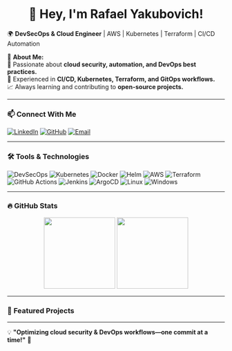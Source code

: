 <h1 align="center">👋 Hey, I'm Rafael Yakubovich! </h1>

🌍 **DevSecOps & Cloud Engineer** | AWS | Kubernetes | Terraform | CI/CD Automation  

📌 **About Me:**  
🚀 Passionate about **cloud security, automation, and DevOps best practices.**  
🔧 Experienced in **CI/CD, Kubernetes, Terraform, and GitOps workflows.**  
📈 Always learning and contributing to **open-source projects.**  

---

### 📫 **Connect With Me**
[![LinkedIn](https://img.shields.io/badge/LinkedIn-blue?style=for-the-badge&logo=linkedin)](https://www.linkedin.com/in/raphaely/)
[![GitHub](https://img.shields.io/badge/GitHub-181717?style=for-the-badge&logo=github)](https://github.com/RylzBruh)
[![Email](https://img.shields.io/badge/Email-red?style=for-the-badge&logo=gmail)](mailto:rafaelyakubovich@gmail.com)

---

### 🛠 **Tools & Technologies**
![DevSecOps](https://img.shields.io/badge/DevSecOps-FF5733?style=for-the-badge&logo=security)
![Kubernetes](https://img.shields.io/badge/Kubernetes-326CE5?style=for-the-badge&logo=kubernetes&logoColor=white)
![Docker](https://img.shields.io/badge/Docker-2496ED?style=for-the-badge&logo=docker&logoColor=white)
![Helm](https://img.shields.io/badge/Helm-0F1689?style=for-the-badge&logo=helm&logoColor=white)
![AWS](https://img.shields.io/badge/AWS-232F3E?style=for-the-badge&logo=amazon-aws) 
![Terraform](https://img.shields.io/badge/Terraform-7B42BC?style=for-the-badge&logo=terraform) 
![GitHub Actions](https://img.shields.io/badge/GitHub_Actions-2088FF?style=for-the-badge&logo=github-actions&logoColor=white)
![Jenkins](https://img.shields.io/badge/Jenkins-D24939?style=for-the-badge&logo=jenkins&logoColor=white)
![ArgoCD](https://img.shields.io/badge/ArgoCD-EF7B4D?style=for-the-badge&logo=argo&logoColor=white)
![Linux](https://img.shields.io/badge/Linux-FCC624?style=for-the-badge&logo=linux&logoColor=black)
![Windows](https://img.shields.io/badge/Windows-0078D6?style=for-the-badge&logo=windows&logoColor=white)

---

### 🔥 **GitHub Stats**
<p align="center">
  <img src="https://github-readme-stats.vercel.app/api?username=RylzBruh&show_icons=true&theme=radical" height="165">
  <img src="https://github-readme-stats.vercel.app/api/top-langs/?username=RylzBruh&layout=compact&theme=radical" height="165">
</p>

---

### 📂 **Featured Projects**
---

💡 **"Optimizing cloud security & DevOps workflows—one commit at a time!"** 🚀  
